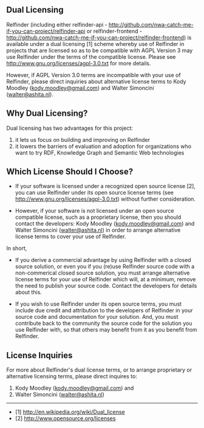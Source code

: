 Dual Licensing
--------------

Relfinder (including either relfinder-api - http://github.com/nwa-catch-me-if-you-can-project/relfinder-api or relfinder-frontend - http://github.com/nwa-catch-me-if-you-can-project/relfinder-frontend) is available under a dual licensing [1] scheme whereby use of Relfinder in projects that are licensed so as to be compatible with AGPL Version 3 may use Relfinder under the terms of the compatible license. Please see http://www.gnu.org/licenses/agpl-3.0.txt for more details.                   

However, if AGPL Version 3.0 terms are incompatible with your use of Relfinder, please direct inquiries about alternative license terms to Kody Moodley (kody.moodley@gmail.com) and Walter Simoncini (walter@ashita.nl). 

Why Dual Licensing?
-------------------

Dual licensing has two advantages for this project:

1. it lets us focus on building and improving on Relfinder 
2. it lowers the barriers of evaluation and adoption for organizations who
want to try RDF, Knowledge Graph and Semantic Web technologies

Which License Should I Choose?
------------------------------

* If your software is licensed under a recognized open source license [2], you can use Relfinder under its open source license terms (see http://www.gnu.org/licenses/agpl-3.0.txt) without further consideration.

* However, if your software is not licensed under an open source compatible license, such as a proprietary license, then you should contact the developers: Kody Moodley (kody.moodley@gmail.com) and Walter Simoncini (walter@ashita.nl) in order to arrange alternative license terms to cover your use of Relfinder.

In short,

* If you derive a commercial advantage by using Relfinder with a closed source solution, or even you if you (re)use Relfinder source code with a non-commerical closed source solution, you must arrange alternative license terms for your use of Relfinder which will, at a minimum, remove the need to publish your source code. Contact the developers for details about this.

* If you wish to use Relfinder under its open source terms, you must include due credit and attribution to the developers of Relfinder in your source code and documentation for your solution. And, you must contribute back to the community the source code for the solution you use Relfinder with, so that others may benefit from it as you benefit from Relfinder.

License Inquiries
-----------------

For more about Relfinder's dual license terms, or to arrange proprietary or alternative licensing terms, please direct inquires to:                   
1. Kody Moodley (kody.moodley@gmail.com) and
2. Walter Simoncini (walter@ashita.nl)                      

---

- [1] http://en.wikipedia.org/wiki/Dual_license
- [2] http://www.opensource.org/licenses